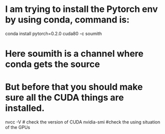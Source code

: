 # I am trying to install the Pytorch env by using conda, command is:
conda install pytorch=0.2.0 cuda80 -c soumith
# Here soumith is a channel where conda gets the source

# But before that you should make sure all the CUDA things are installed.
 nvcc -V # check the version of CUDA
 nvidia-smi #check the using situation of the GPUs
